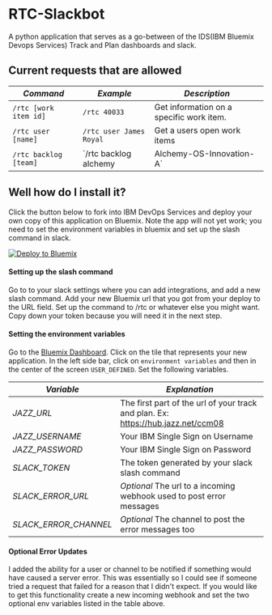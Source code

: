 # RTC-Slackbot
A python application that serves as a go-between of the IDS(IBM Bluemix Devops Services) Track and Plan dashboards and slack.

## Current requests that are allowed

| *Command*   | *Example* | *Description* |
|------------|-----------------------------------|-----------------|
| `/rtc [work item id]` | `/rtc 40033`   | Get information on a specific work item. |
| `/rtc user [name]` | `/rtc user James Royal`   | Get a users open work items | 
| `/rtc backlog [team]` | `/rtc backlog alchemy | Alchemy-OS-Innovation-A` | Get a teams backlog. | 


## Well how do I install it?

Click the button below to fork into IBM DevOps Services and deploy your own copy of this application on Bluemix. Note the app will not yet work; you need to set the environment variables in bluemix and set up the slash command in slack.

[![Deploy to Bluemix](https://bluemix.net/deploy/button.png)](https://bluemix.net/deploy?repository=https://github.com/jroyal/RTC-Slackbot.git)

#### Setting up the slash command

Go to to your slack settings where you can add integrations, and add a new slash command. Add your new Bluemix url that you got from your deploy to the URL field. Set up the command to /rtc or whatever else you might want. Copy down your token because you will need it in the next step.

#### Setting the environment variables

Go to the [Bluemix Dashboard](https://console.ng.bluemix.net/?ace_base=true). Click on the tile that represents your new application. In the left side bar, click on `environment variables` and then in the center of the screen `USER_DEFINED`. Set the following variables.

| *Variable*   | *Explanation* |
|------------|----------------------------------------------------|
| *JAZZ_URL* | The first part of the url of your track and plan. Ex: https://hub.jazz.net/ccm08   |
| *JAZZ_USERNAME* | Your IBM Single Sign on Username   |
| *JAZZ_PASSWORD* | Your IBM Single Sign on Password   |
| *SLACK_TOKEN* | The token generated by your slack slash command   |
| *SLACK_ERROR_URL* | *Optional* The url to a incoming webhook used to post error messages   |
| *SLACK_ERROR_CHANNEL* | *Optional* The channel to post the error messages too   |

#### Optional Error Updates

I added the ability for a user or channel to be notified if something would have caused a server error. This was essentially so I could see if someone tried a request that failed for a reason that I didn't expect. If you would like to get this functionality create a new incoming webhook and set the two optional env variables listed in the table above.


